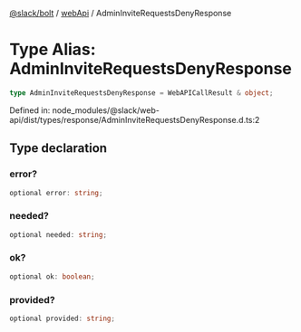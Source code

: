 [@slack/bolt](../../../../index.md) / [webApi](../index.md) / AdminInviteRequestsDenyResponse

# Type Alias: AdminInviteRequestsDenyResponse

```ts
type AdminInviteRequestsDenyResponse = WebAPICallResult & object;
```

Defined in: node\_modules/@slack/web-api/dist/types/response/AdminInviteRequestsDenyResponse.d.ts:2

## Type declaration

### error?

```ts
optional error: string;
```

### needed?

```ts
optional needed: string;
```

### ok?

```ts
optional ok: boolean;
```

### provided?

```ts
optional provided: string;
```
